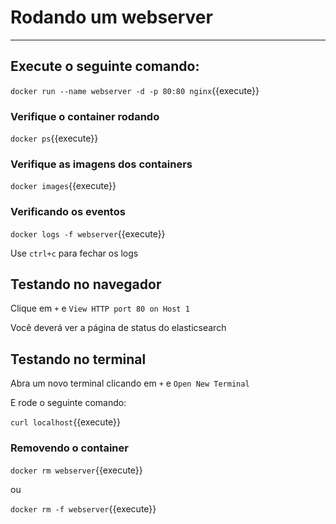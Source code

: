 # Rodando um webserver
---

## Execute o seguinte comando:

`docker run --name webserver -d -p 80:80 nginx`{{execute}}

### Verifique o container rodando 

`docker ps`{{execute}}

### Verifique as imagens dos containers

`docker images`{{execute}}

### Verificando os eventos
`docker logs -f webserver`{{execute}}

Use `ctrl+c` para fechar os logs

## Testando no navegador

Clique em `+` e `View HTTP port 80 on Host 1`

Você deverá ver a página de status do elasticsearch

## Testando no terminal

Abra um novo terminal clicando em `+` e `Open New Terminal`

E rode o seguinte comando:

`curl localhost`{{execute}}


### Removendo o container

`docker rm webserver`{{execute}}

ou

`docker rm -f webserver`{{execute}}
